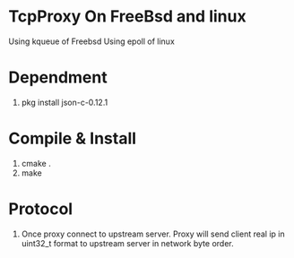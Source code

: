 # TcpProxy On FreeBsd and linux

Using kqueue of Freebsd
Using epoll of linux

# Dependment
1. pkg install json-c-0.12.1


# Compile & Install
1. cmake .
1. make

# Protocol
1. Once proxy connect to upstream server. Proxy will send client real ip in uint32\_t format to upstream server in network byte order.
